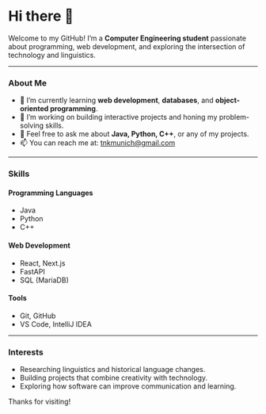 # Hi there 👋  

Welcome to my GitHub! I’m a **Computer Engineering student** passionate about programming, web development, and exploring the intersection of technology and linguistics.  

---

### About Me  
- 🌱 I’m currently learning **web development**, **databases**, and **object-oriented programming**.  
- 🔭 I’m working on building interactive projects and honing my problem-solving skills.  
- 💬 Feel free to ask me about **Java, Python, C++**, or any of my projects.  
- 📫 You can reach me at: tnkmunich@gmail.com

---

### Skills  
#### Programming Languages  
- Java  
- Python  
- C++  

#### Web Development  
- React, Next.js  
- FastAPI  
- SQL (MariaDB)  

#### Tools  
- Git, GitHub  
- VS Code, IntelliJ IDEA  

---

### Interests  
- Researching linguistics and historical language changes.  
- Building projects that combine creativity with technology.  
- Exploring how software can improve communication and learning.  

Thanks for visiting!  
